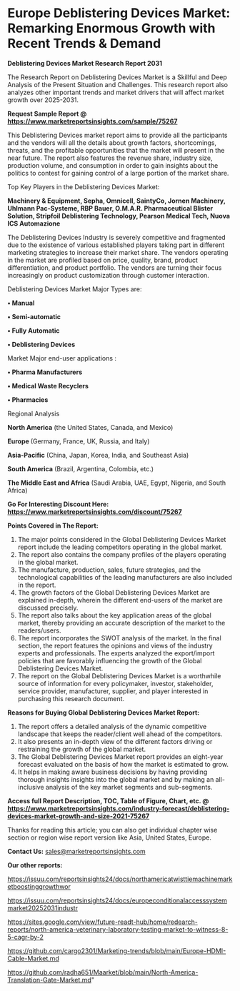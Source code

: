  # Europe Deblistering Devices Market: Remarking Enormous Growth with Recent Trends & Demand

<strong>Deblistering Devices Market Research Report 2031</strong>

The Research Report on Deblistering Devices Market is a Skillful and Deep Analysis of the Present Situation and Challenges. This research report also analyzes other important trends and market drivers that will affect market growth over 2025-2031.

<strong>Request Sample Report @ <a href=https://www.marketreportsinsights.com/sample/75267>https://www.marketreportsinsights.com/sample/75267</a></strong>

This Deblistering Devices market report aims to provide all the participants and the vendors will all the details about growth factors, shortcomings, threats, and the profitable opportunities that the market will present in the near future. The report also features the revenue share, industry size, production volume, and consumption in order to gain insights about the politics to contest for gaining control of a large portion of the market share.

Top Key Players in the Deblistering Devices Market:

<strong>Machinery & Equipment, Sepha, Omnicell, SaintyCo, Jornen Machinery, Uhlmann Pac-Systeme, RBP Bauer, O.M.A.R. Pharmaceutical Blister Solution, Stripfoil Deblistering Technology, Pearson Medical Tech, Nuova ICS Automazione</strong>

The Deblistering Devices Industry is severely competitive and fragmented due to the existence of various established players taking part in different marketing strategies to increase their market share. The vendors operating in the market are profiled based on price, quality, brand, product differentiation, and product portfolio. The vendors are turning their focus increasingly on product customization through customer interaction.

Deblistering Devices Market Major Types are:

<strong>• Manual

• Semi-automatic

• Fully Automatic

• Deblistering Devices</strong>

Market Major end-user applications :

<strong>• Pharma Manufacturers

• Medical Waste Recyclers

• Pharmacies</strong>

Regional Analysis

</u><strong><b>North America</b></strong> (the United States, Canada, and Mexico)

<strong><b>Europe </b></strong>(Germany, France, UK, Russia, and Italy)

<strong><b>Asia-Pacific</b></strong> (China, Japan, Korea, India, and Southeast Asia)

<strong><b>South America</b></strong> (Brazil, Argentina, Colombia, etc.)

<strong><b>The Middle East and Africa</b></strong> (Saudi Arabia, UAE, Egypt, Nigeria, and South Africa)

<strong>Go For Interesting Discount Here: <a href=https://www.marketreportsinsights.com/discount/75267>https://www.marketreportsinsights.com/discount/75267</a></strong>

<strong>Points Covered in The Report:</strong>
<ol>
  <li>The major points considered in the Global Deblistering Devices Market report include the leading competitors operating in the global market.</li>
  <li>The report also contains the company profiles of the players operating in the global market.</li>
  <li>The manufacture, production, sales, future strategies, and the technological capabilities of the leading manufacturers are also included in the report.</li>
  <li>The growth factors of the Global Deblistering Devices Market are explained in-depth, wherein the different end-users of the market are discussed precisely.</li>
  <li>The report also talks about the key application areas of the global market, thereby providing an accurate description of the market to the readers/users.</li>
  <li>The report incorporates the SWOT analysis of the market. In the final section, the report features the opinions and views of the industry experts and professionals. The experts analyzed the export/import policies that are favorably influencing the growth of the Global Deblistering Devices Market.</li>
  <li>The report on the Global Deblistering Devices Market is a worthwhile source of information for every policymaker, investor, stakeholder, service provider, manufacturer, supplier, and player interested in purchasing this research document.</li>
</ol>
<strong>Reasons for Buying Global Deblistering Devices Market Report:</strong>

<ol>
  <li>The report offers a detailed analysis of the dynamic competitive landscape that keeps the reader/client well ahead of the competitors.</li>
  <li>It also presents an in-depth view of the different factors driving or restraining the growth of the global market.</li>
  <li>The Global Deblistering Devices Market report provides an eight-year forecast evaluated on the basis of how the market is estimated to grow.</li>
  <li>It helps in making aware business decisions by having providing thorough insights insights into the global market and by making an all-inclusive analysis of the key market segments and sub-segments.</li>
</ol>
<strong>Access full Report Description, TOC, Table of Figure, Chart, etc. @ <a href=https://www.marketreportsinsights.com/industry-forecast/deblistering-devices-market-growth-and-size-2021-75267>https://www.marketreportsinsights.com/industry-forecast/deblistering-devices-market-growth-and-size-2021-75267</a></strong>


Thanks for reading this article; you can also get individual chapter wise section or region wise report version like Asia, United States, Europe.

<strong>Contact Us:</strong>
sales@marketreportsinsights.com

<strong>Our other reports:</strong>

<a href=https://issuu.com/reportsinsights24/docs/northamericatwisttiemachinemarketboostinggrowthwor>https://issuu.com/reportsinsights24/docs/northamericatwisttiemachinemarketboostinggrowthwor</a>

<a href=https://issuu.com/reportsinsights24/docs/europeconditionalaccesssystemmarket20252031industr>https://issuu.com/reportsinsights24/docs/europeconditionalaccesssystemmarket20252031industr</a>

<a href=https://sites.google.com/view/future-readt-hub/home/redearch-reports/north-america-veterinary-laboratory-testing-market-to-witness-8-5-cagr-by-2>https://sites.google.com/view/future-readt-hub/home/redearch-reports/north-america-veterinary-laboratory-testing-market-to-witness-8-5-cagr-by-2</a>

<a href=https://github.com/cargo2301/Marketing-trends/blob/main/Europe-HDMI-Cable-Market.md>https://github.com/cargo2301/Marketing-trends/blob/main/Europe-HDMI-Cable-Market.md</a>

<a href=https://github.com/radha651/Maarket/blob/main/North-America-Translation-Gate-Market.md>https://github.com/radha651/Maarket/blob/main/North-America-Translation-Gate-Market.md</a>"
